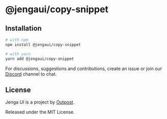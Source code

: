 # @jengaui/copy-snippet

## Installation

```sh
# with npm
npm install @jengaui/copy-snippet

# with yarn
yarn add @jengaui/copy-snippet
```

For discussions, suggestions and contributions, create an issue or join our [Discord](https://discord.gg/sHnHPnAPZj) channel to chat.

## License

Jenga UI is a project by [Outpost](https://outpost.run).

Released under the MIT License.
